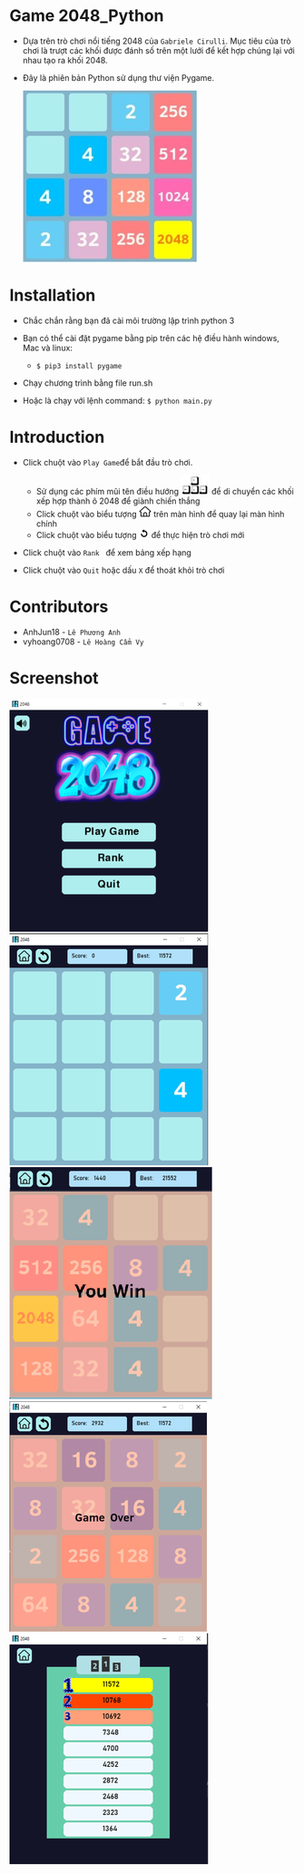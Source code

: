 # Game 2048_Python
- Dựa trên trò chơi nổi tiếng 2048 của `Gabriele Cirulli`. Mục tiêu của trò chơi là trượt các khối được đánh số trên một lưới để kết hợp chúng lại với nhau tạo ra khối 2048.
- Đây là phiên bản Python sử dụng thư viện Pygame.

    ![](assets/images/a.png)

# Installation
  
  - Chắc chắn rằng bạn đã cài môi trường lập trình python 3 
  - Bạn có thể cài đặt pygame bằng pip trên các hệ điều hành windows, Mac và linux:
  
       - `$ pip3 install pygame`
       
  - Chạy chương trình bằng file run.sh
  - Hoặc là chạy với lệnh command: `$ python main.py`

# Introduction
 - Click chuột vào ` Play Game `để bắt đầu trò chơi.
     + Sử dụng các phím mũi tên điều hướng ![](assets/images/keymove.png) để di chuyển các khối xếp hợp thành ô 2048 để giành chiến thắng
      + Click chuột vào biểu tượng ![](assets/images/home2.png) trên màn hình để quay lại màn hình chính
      + Click chuột vào biểu tượng ![](assets/images/reset2.png) để thực hiện trò chơi mới
      
 - Click chuột vào `Rank ` để xem bảng xếp hạng 
 - Click chuột vào ` Quit ` hoặc dấu `X` để thoát khỏi trò chơi

# Contributors
 
 - AnhJun18 - `Lê Phương Anh`
 - vyhoang0708 - `Lê Hoàng Cẩm Vy`

# Screenshot
 ![](assets/images/readme.png)
 ![](assets/images/readme2.png)
 ![](assets/images/readme3.png)
 ![](assets/images/readme4.png)
 ![](assets/images/readme1.png)

